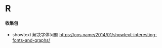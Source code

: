 # R

#### 收集包

* showtext 解决字体问题      https://cos.name/2014/01/showtext-interesting-fonts-and-graphs/
